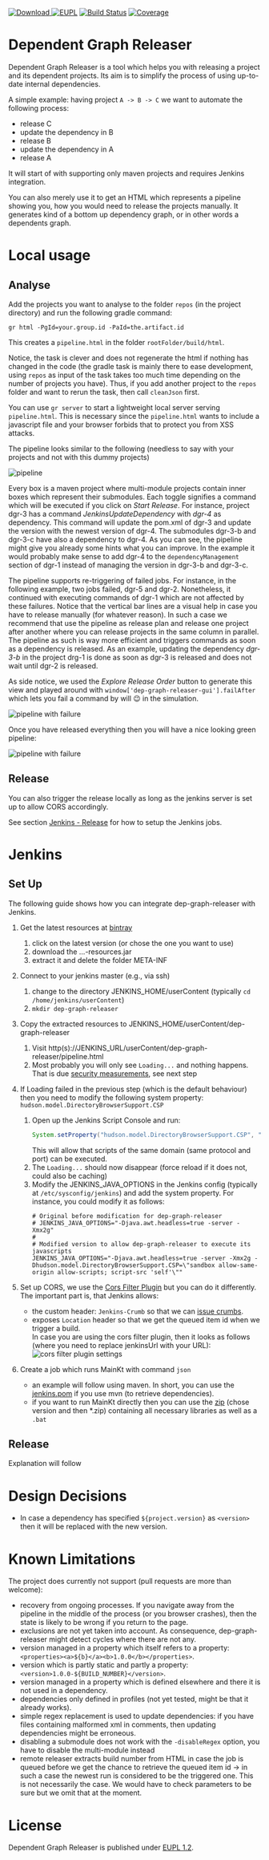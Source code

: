 [![Download](https://api.bintray.com/packages/loewenfels/oss/dep-graph-releaser/images/download.svg) ](https://bintray.com/loewenfels/oss/dep-graph-releaser/_latestVersion)
[![EUPL](https://img.shields.io/badge/license-EUPL%201.2-brightgreen.svg)](https://joinup.ec.europa.eu/collection/eupl/eupl-text-11-12)
[![Build Status](https://travis-ci.org/loewenfels/dep-graph-releaser.svg?branch=master)](https://travis-ci.org/loewenfels/dep-graph-releaser/branches)
[![Coverage](https://codecov.io/github/loewenfels/dep-graph-releaser/coverage.svg?branch=master)](https://codecov.io/github/loewenfels/dep-graph-releaser?branch=master)

# Dependent Graph Releaser
Dependent Graph Releaser is a tool which helps you with releasing a project and its dependent projects.
Its aim is to simplify the process of using up-to-date internal dependencies.
 
A simple example: having project `A -> B -> C` we want to automate the following process:
- release C
- update the dependency in B
- release B
- update the dependency in A
- release A

It will start of with supporting only maven projects and requires Jenkins integration.

You can also merely use it to get an HTML which represents a pipeline showing you, 
how you would need to release the projects manually. 
It generates kind of a bottom up dependency graph, or in other words a dependents graph. 

# Local usage

## Analyse

Add the projects you want to analyse to the folder `repos` (in the project directory) and run the following gradle command:
````
gr html -PgId=your.group.id -PaId=the.artifact.id
````
This creates a `pipeline.html` in the folder `rootFolder/build/html`. 

Notice, the task is clever and does not regenerate the html if nothing has changed in the code 
(the gradle task is mainly there to ease development, 
using `repos` as input of the task takes too much time depending on the number of projects you have).
Thus, if you add another project to the `repos` folder and want to rerun the task, then call `cleanJson` first. 

You can use `gr server` to start a lightweight local server serving `pipeline.html`. 
This is necessary since the `pipeline.html` wants to include a javascript file and your browser forbids that to protect you from XSS attacks.  

The pipeline looks similar to the following (needless to say with your projects and not with this dummy projects)

![pipeline](https://loewenfels.github.io/dep-graph-releaser/pipeline.png "generated pipeline")

Every box is a maven project where multi-module projects contain inner boxes which represent their submodules.
Each toggle signifies a command which will be executed if you click on _Start Release_.
For instance, project dgr-3 has a command _JenkinsUpdateDependency_ with _dgr-4_ as dependency. 
This command will update the pom.xml of dgr-3 and update the version with the newest version of dgr-4.
The submodules dgr-3-b and dgr-3-c have also a dependency to dgr-4. 
As you can see, the pipeline might give you already some hints what you can improve. 
In the example it would probably make sense to add dgr-4 to the `dependencyManagement` section of dgr-1 instead of managing the version in dgr-3-b and dgr-3-c.

The pipeline supports re-triggering of failed jobs. 
For instance, in the following example, two jobs failed, dgr-5 and dgr-2.
Nonetheless, it continued with executing commands of dgr-1 which are not affected by these failures.
Notice that the vertical bar lines are a visual help in case you have to release manually (for whatever reason). 
In such a case we recommend that use the pipeline as release plan and release one project after another where you can release projects in the same column in parallel.
The pipeline as such is way more efficient and triggers commands as soon as a dependency is released.
As an example, updating the dependency _dgr-3-b_ in the project drg-1 is done as soon as dgr-3 is released and does not wait until dgr-2 is released.

As side notice, we used the _Explore Release Order_ button to generate this view and played around with `window['dep-graph-releaser-gui'].failAfter` which lets you fail a command by will :wink: in the simulation.
  
![pipeline with failure](https://loewenfels.github.io/dep-graph-releaser/pipeline_failure.png "pipeline after failed release")

Once you have released everything then you will have a nice looking green pipeline:

![pipeline with failure](https://loewenfels.github.io/dep-graph-releaser/pipeline_success.png "pipeline after successful release")


## Release

You can also trigger the release locally as long as the jenkins server is set up to allow CORS accordingly.

See section [Jenkins - Release](#jenkins-release) for how to setup the Jenkins jobs.


# Jenkins

## Set Up
The following guide shows how you can integrate dep-graph-releaser with Jenkins.

1. Get the latest resources at [bintray](https://dl.bintray.com/loewenfels/oss/ch/loewenfels/dep-graph-releaser-runner/)
   1. click on the latest version (or chose the one you want to use)
   2. download the ...-resources.jar
   3. extract it and delete the folder META-INF
2. Connect to your jenkins master (e.g., via ssh)
   1. change to the directory JENKINS_HOME/userContent (typically `cd /home/jenkins/userContent`)
   2. `mkdir dep-graph-releaser`
3. Copy the extracted resources to JENKINS_HOME/userContent/dep-graph-releaser
   1. Visit http(s)://JENKINS_URL/userContent/dep-graph-releaser/pipeline.html
   2. Most probably you will only see `Loading...` and nothing happens. That is due 
      [security measurements](https://wiki.jenkins.io/display/JENKINS/Configuring+Content+Security+Policy), see next step
4. If Loading failed in the previous step (which is the default behaviour) 
   then you need to modify the following system property: `hudson.model.DirectoryBrowserSupport.CSP`
   1. Open up the Jenkins Script Console and run: 
      ```groovy
      System.setProperty("hudson.model.DirectoryBrowserSupport.CSP", "sandbox allow-same-origin allow-scripts; script-src 'self'");
      ```
      This will allow that scripts of the same domain (same protocol and port) can be executed.
   2. The `Loading...` should now disappear (force reload if it does not, could also be caching)
   3. Modify the JENKINS_JAVA_OPTIONS in the Jenkins config (typically at `/etc/sysconfig/jenkins`) and add the system property.
      For instance, you could modify it as follows:
      ```
      # Original before modification for dep-graph-releaser
      # JENKINS_JAVA_OPTIONS="-Djava.awt.headless=true -server -Xmx2g"
      #
      # Modified version to allow dep-graph-releaser to execute its javascripts
      JENKINS_JAVA_OPTIONS="-Djava.awt.headless=true -server -Xmx2g -Dhudson.model.DirectoryBrowserSupport.CSP=\"sandbox allow-same-origin allow-scripts; script-src 'self'\""
      ```
5. Set up CORS, we use the [Cors Filter Plugin](https://wiki.jenkins.io/display/JENKINS/Cors+Filter+Plugin) but you can do it differently. The important part is, that Jenkins allows:
   - the custom header: `Jenkins-Crumb` so that we can [issue crumbs](https://wiki.jenkins.io/display/JENKINS/Remote+access+API#RemoteaccessAPI-RemoteAPIandsecurity).
   - exposes `Location` header so that we get the queued item id when we trigger a build.       
   In case you are using the cors filter plugin, then it looks as follows (where you need to replace jenkinsUrl with your URL):  
   ![cors filter plugin settings](https://loewenfels.github.io/dep-graph-releaser/cors_filter_plugin_settings.png)
   
6. Create a job which runs MainKt with command `json`
    - an example will follow using maven. 
      In short, you can use the [jenkins.pom](https://github.com/loewenfels/dep-graph-releaser/tree/master/dep-graph-releaser-runner/src/jenkins.pom)
      if you use mvn (to retrieve dependencies).
    - if you want to run MainKt directly then you can use the [zip](https://dl.bintray.com/loewenfels/oss/ch/loewenfels/dep-graph-releaser-runner/) (chose version and then *.zip)
      containing all necessary libraries as well as a `.bat`

<a name="jenkins-release"></a>  

## Release

Explanation will follow
   
# Design Decisions   
- In case a dependency has specified `${project.version}` as `<version>` then it will be replaced with the new version.
   
# Known Limitations

The project does currently not support (pull requests are more than welcome):
- recovery from ongoing processes. If you navigate away from the pipeline in the middle of the process (or you browser crashes),
  then the state is likely to be wrong if you return to the page.
- exclusions are not yet taken into account. As consequence, dep-graph-releaser might detect cycles where there are not any.
- version managed in a property which itself refers to a property: `<properties><a>${b}</a><b>1.0.0</b></properties>`.
- version which is partly static and partly a property: `<version>1.0.0-${BUILD_NUMBER}</version>`.
- version managed in a property which is defined elsewhere and there it is not used in a dependency.
- dependencies only defined in profiles (not yet tested, might be that it already works).
- simple regex replacement is used to update dependencies: if you have files containing malformed xml in comments, then updating dependencies might be erroneous.
- disabling a submodule does not work with the `-disableRegex` option, you have to disable the multi-module instead
- remote releaser extracts build number from HTML in case the job is queued before we get the chance to retrieve the queued item id 
  -> in such a case the newest run is considered to be the triggered one. 
  This is not necessarily the case. We would have to check parameters to be sure but we omit that at the moment.                

# License
Dependent Graph Releaser is published under [EUPL 1.2](https://joinup.ec.europa.eu/collection/eupl/eupl-text-11-12).
